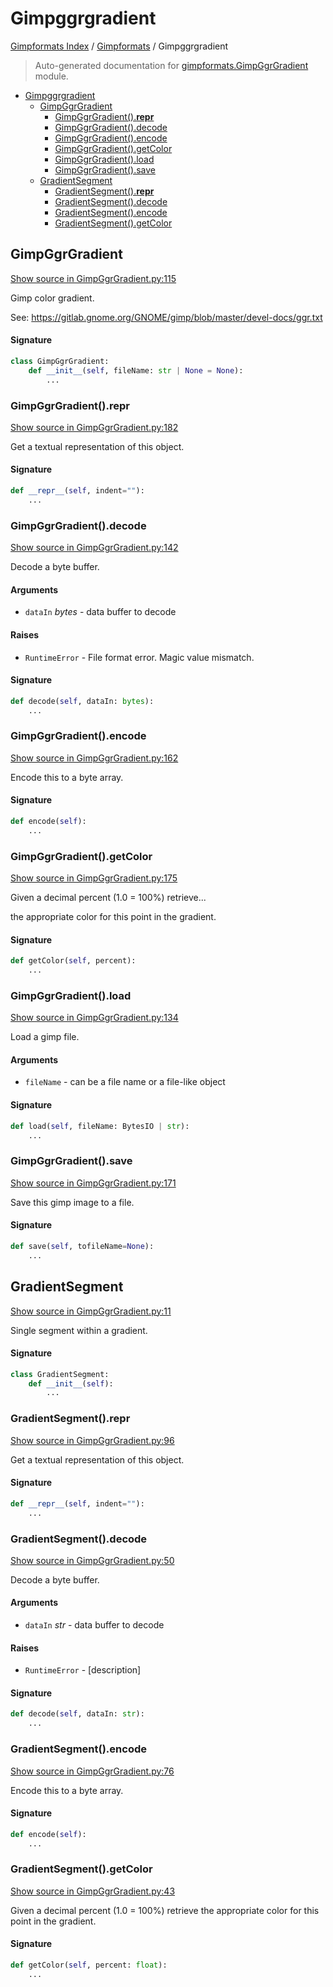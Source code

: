 # Gimpggrgradient

[Gimpformats Index](../README.md#gimpformats-index) /
[Gimpformats](./index.md#gimpformats) /
Gimpggrgradient

> Auto-generated documentation for [gimpformats.GimpGgrGradient](../../../gimpformats/GimpGgrGradient.py) module.

- [Gimpggrgradient](#gimpggrgradient)
  - [GimpGgrGradient](#gimpggrgradient)
    - [GimpGgrGradient().__repr__](#gimpggrgradient()__repr__)
    - [GimpGgrGradient().decode](#gimpggrgradient()decode)
    - [GimpGgrGradient().encode](#gimpggrgradient()encode)
    - [GimpGgrGradient().getColor](#gimpggrgradient()getcolor)
    - [GimpGgrGradient().load](#gimpggrgradient()load)
    - [GimpGgrGradient().save](#gimpggrgradient()save)
  - [GradientSegment](#gradientsegment)
    - [GradientSegment().__repr__](#gradientsegment()__repr__)
    - [GradientSegment().decode](#gradientsegment()decode)
    - [GradientSegment().encode](#gradientsegment()encode)
    - [GradientSegment().getColor](#gradientsegment()getcolor)

## GimpGgrGradient

[Show source in GimpGgrGradient.py:115](../../../gimpformats/GimpGgrGradient.py#L115)

Gimp color gradient.

See:
 https://gitlab.gnome.org/GNOME/gimp/blob/master/devel-docs/ggr.txt

#### Signature

```python
class GimpGgrGradient:
    def __init__(self, fileName: str | None = None):
        ...
```

### GimpGgrGradient().__repr__

[Show source in GimpGgrGradient.py:182](../../../gimpformats/GimpGgrGradient.py#L182)

Get a textual representation of this object.

#### Signature

```python
def __repr__(self, indent=""):
    ...
```

### GimpGgrGradient().decode

[Show source in GimpGgrGradient.py:142](../../../gimpformats/GimpGgrGradient.py#L142)

Decode a byte buffer.

#### Arguments

- `dataIn` *bytes* - data buffer to decode

#### Raises

- `RuntimeError` - File format error.  Magic value mismatch.

#### Signature

```python
def decode(self, dataIn: bytes):
    ...
```

### GimpGgrGradient().encode

[Show source in GimpGgrGradient.py:162](../../../gimpformats/GimpGgrGradient.py#L162)

Encode this to a byte array.

#### Signature

```python
def encode(self):
    ...
```

### GimpGgrGradient().getColor

[Show source in GimpGgrGradient.py:175](../../../gimpformats/GimpGgrGradient.py#L175)

Given a decimal percent (1.0 = 100%) retrieve...

the appropriate color for this point in the gradient.

#### Signature

```python
def getColor(self, percent):
    ...
```

### GimpGgrGradient().load

[Show source in GimpGgrGradient.py:134](../../../gimpformats/GimpGgrGradient.py#L134)

Load a gimp file.

#### Arguments

- `fileName` - can be a file name or a file-like object

#### Signature

```python
def load(self, fileName: BytesIO | str):
    ...
```

### GimpGgrGradient().save

[Show source in GimpGgrGradient.py:171](../../../gimpformats/GimpGgrGradient.py#L171)

Save this gimp image to a file.

#### Signature

```python
def save(self, tofileName=None):
    ...
```



## GradientSegment

[Show source in GimpGgrGradient.py:11](../../../gimpformats/GimpGgrGradient.py#L11)

Single segment within a gradient.

#### Signature

```python
class GradientSegment:
    def __init__(self):
        ...
```

### GradientSegment().__repr__

[Show source in GimpGgrGradient.py:96](../../../gimpformats/GimpGgrGradient.py#L96)

Get a textual representation of this object.

#### Signature

```python
def __repr__(self, indent=""):
    ...
```

### GradientSegment().decode

[Show source in GimpGgrGradient.py:50](../../../gimpformats/GimpGgrGradient.py#L50)

Decode a byte buffer.

#### Arguments

- `dataIn` *str* - data buffer to decode

#### Raises

- `RuntimeError` - [description]

#### Signature

```python
def decode(self, dataIn: str):
    ...
```

### GradientSegment().encode

[Show source in GimpGgrGradient.py:76](../../../gimpformats/GimpGgrGradient.py#L76)

Encode this to a byte array.

#### Signature

```python
def encode(self):
    ...
```

### GradientSegment().getColor

[Show source in GimpGgrGradient.py:43](../../../gimpformats/GimpGgrGradient.py#L43)

Given a decimal percent (1.0 = 100%) retrieve the appropriate color
for this point in the gradient.

#### Signature

```python
def getColor(self, percent: float):
    ...
```



